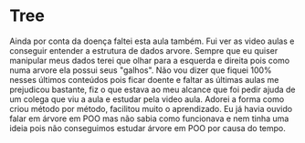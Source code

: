 # Tree

Ainda por conta da doença faltei esta aula também. Fui ver as video aulas e conseguir entender a estrutura de dados arvore. Sempre que eu quiser manipular meus dados terei que olhar para a esquerda e direita pois como numa arvore ela possui seus "galhos". Não vou dizer que fiquei 100% nesses últimos conteúdos pois ficar doente e faltar as últimas aulas me prejudicou bastante, fiz o que estava ao meu alcance que foi pedir ajuda de um colega que viu a aula e estudar pela video aula. Adorei a forma como criou método por método, facilitou muito o aprendizado. Eu já havia ouvido falar em árvore em POO mas não sabia como funcionava e nem tinha uma ideia pois não conseguimos estudar árvore em POO por causa do tempo. 
